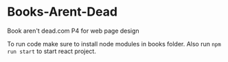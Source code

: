 # Books-Arent-Dead
Book aren't dead.com P4 for web page design 

To run code make sure to install node modules in books folder. Also run `npm run start` to start react project.
